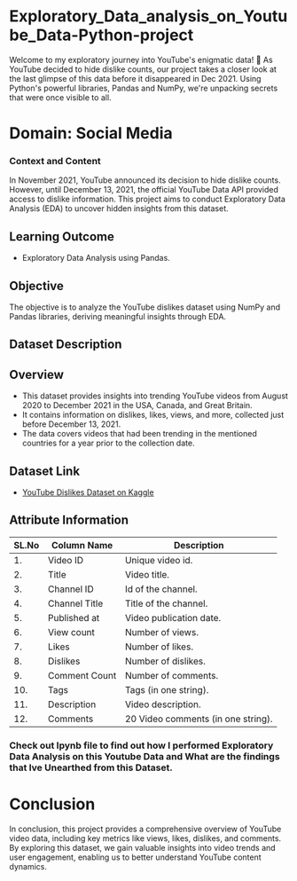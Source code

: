 # Exploratory_Data_analysis_on_Youtube_Data-Python-project
Welcome to my exploratory journey into YouTube's enigmatic data! 🌟 As YouTube decided to hide dislike counts, our project takes a closer look at the last glimpse of this data before it disappeared in Dec 2021. Using Python's powerful libraries, Pandas and NumPy, we're unpacking secrets that were once visible to all.

# Domain: Social Media

### Context and Content
In November 2021, YouTube announced its decision to hide dislike counts. However, until December 13, 2021, the official YouTube Data API provided access to dislike information. This project aims to conduct Exploratory Data Analysis (EDA) to uncover hidden insights from this dataset.

## Learning Outcome
- Exploratory Data Analysis using Pandas.

## Objective
The objective is to analyze the YouTube dislikes dataset using NumPy and Pandas libraries, deriving meaningful insights through EDA.

## Dataset Description

## Overview
- This dataset provides insights into trending YouTube videos from August 2020 to December 2021 in the USA, Canada, and Great Britain.
- It contains information on dislikes, likes, views, and more, collected just before December 13, 2021.
- The data covers videos that had been trending in the mentioned countries for a year prior to the collection date.

## Dataset Link
- [YouTube Dislikes Dataset on Kaggle](https://www.kaggle.com/datasets/dmitrynikolaev/youtube-dislikes-dataset)

## Attribute Information
| SL.No | Column Name    | Description                                      |
|-------|----------------|--------------------------------------------------|
|   1.   | Video ID       | Unique video id.                                 |
|   2.   | Title          | Video title.                                     |
|   3.   | Channel ID     | Id of the channel.                               |
|   4.   | Channel Title  | Title of the channel.                            |
|   5.   | Published at   | Video publication date.                          |
|   6.   | View count     | Number of views.                                 |
|   7.   | Likes          | Number of likes.                                 |
|   8.   | Dislikes       | Number of dislikes.                              |
|   9.   | Comment Count  | Number of comments.                              |
|  10.   | Tags           | Tags (in one string).                            |
|  11.   | Description    | Video description.                               |
|  12.   | Comments       | 20 Video comments (in one string).               |

### Check out Ipynb file to find out how I performed Exploratory Data Analysis on this Youtube Data and What are the findings that Ive Unearthed from this Dataset.

# Conclusion
In conclusion, this project provides a comprehensive overview of YouTube video data, including key metrics like views, likes, dislikes, and comments. By exploring this dataset, we gain valuable insights into video trends and user engagement, enabling us to better understand YouTube content dynamics.

